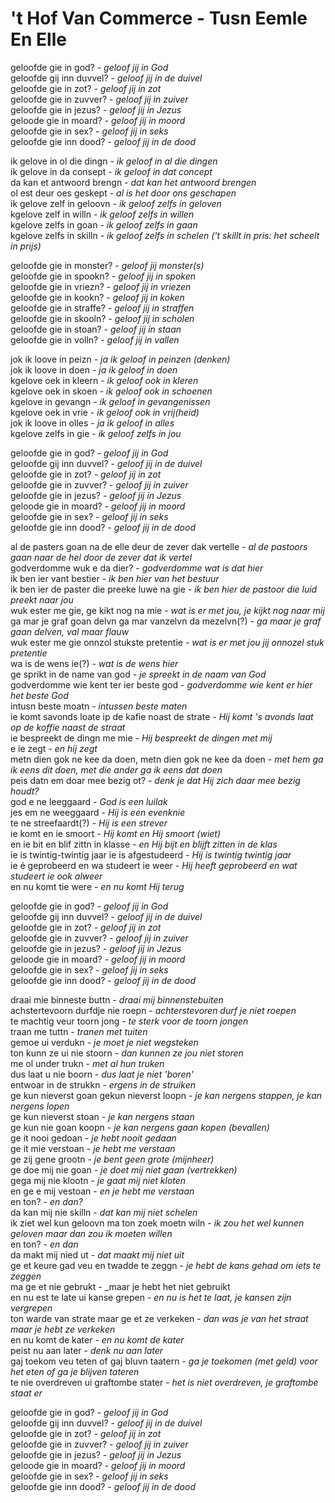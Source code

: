 # 't Hof Van Commerce - Tusn Eemle En Elle
geloofde gie in god? - _geloof jij in God_  
geloofde gij inn duvvel? - _geloof jij in de duivel_  
geloofde gie in zot? - _geloof jij in zot_  
geloofde gie in zuvver? - _geloof jij in zuiver_  
geloofde gie in jezus? - _geloof jij in Jezus_  
geloode gie in moard? - _geloof jij in moord_  
geloofde gie in sex? - _geloof jij in seks_  
geloofde gie inn dood? - _geloof jij in de dood_  

ik gelove in ol die dingn - _ik geloof in al die dingen_  
ik gelove in da consept - _ik geloof in dat concept_  
da kan et antwoord brengn - _dat kan het antwoord brengen_  
ol est deur oes geskept - _al is het door ons geschapen_  
ik gelove zelf in geloovn - _ik geloof zelfs in geloven_  
kgelove zelf in willn - _ik geloof zelfs in willen_  
kgelove zelfs in goan - _ik geloof zelfs in gaan_  
kgelove zelfs in skilln - _ik geloof zelfs in schelen ('t skillt in pris: het scheelt in prijs)_  

geloofde gie in monster? - _geloof jij monster(s)_  
geloofde gie in spookn? - _geloof jij in spoken_  
geloofde gie in vriezn? - _geloof jij in vriezen_  
geloofde gie in kookn? - _geloof jij in koken_  
geloofde gie in straffe? - _geloof jij in straffen_  
geloofde gie in skooln? - _geloof jij in scholen_  
geloofde gie in stoan? - _geloof jij in staan_  
geloofde gie in volln? - _geloof jij in vallen_  

jok ik loove in peizn - _ja ik geloof in peinzen (denken)_  
jok ik loove in doen - _ja ik geloof in doen_  
kgelove oek in kleern - _ik geloof ook in kleren_  
kgelove oek in skoen - _ik geloof ook in schoenen_  
kgelove in gevangn - _ik geloof in gevangenissen_  
kgelove oek in vrie - _ik geloof ook in vrij(heid)_  
jok ik loove in olles - _ja ik geloof in alles_  
kgelove zelfs in gie - _ik geloof zelfs in jou_  

geloofde gie in god? - _geloof jij in God_  
geloofde gij inn duvvel? - _geloof jij in de duivel_  
geloofde gie in zot? - _geloof jij in zot_  
geloofde gie in zuvver? - _geloof jij in zuiver_  
geloofde gie in jezus? - _geloof jij in Jezus_  
geloode gie in moard? - _geloof jij in moord_  
geloofde gie in sex? - _geloof jij in seks_  
geloofde gie inn dood? - _geloof jij in de dood_  

al de pasters goan na de elle deur de zever dak vertelle - _al de pastoors gaan naar de hel door de zever dat ik vertel_  
godverdomme wuk e da dier? - _godverdomme wat is dat hier_  
ik ben ier vant bestier - _ik ben hier van het bestuur_  
ik ben ier de paster die preeke luwe na gie - _ik ben hier de pastoor die luid preekt naar jou_  
wuk ester me gie, ge kikt nog na mie - _wat is er met jou, je kijkt nog naar mij_  
ga mar je graf goan delvn ga mar vanzelvn da mezelvn(?) - _ga maar je graf gaan delven, val maar flauw_  
wuk ester me gie onnzol stukste pretentie - _wat is er met jou jij onnozel stuk pretentie_  
wa is de wens ie(?) - _wat is de wens hier_  
ge sprikt in de name van god - _je spreekt in de naam van God_  
godverdomme wie kent ter ier beste god - _godverdomme wie kent er hier het beste God_  
intusn beste moatn - _intussen beste maten_  
ie komt savonds loate ip de kafie noast de strate - _Hij komt 's avonds laat op de koffie naast de straat_  
ie bespreekt de dingn me mie - _Hij bespreekt de dingen met mij_  
e ie zegt - _en hij zegt_  
metn dien gok ne kee da doen, metn dien gok ne kee da doen - _met hem ga ik eens dit doen, met die ander ga ik eens dat doen_  
peis datn em doar mee bezig ot? - _denk je dat Hij zich daar mee bezig houdt?_  
god e ne leeggaard - _God is een luilak_  
jes em ne weeggaard - _Hij is een evenknie_  
te ne streefaardt(?) - _Hij is een strever_  
ie komt en ie smoort - _Hij komt en Hij smoort (wiet)_  
en ie bit en blif zittn in klasse - _en Hij bijt en blijft zitten in de klas_  
ie is twintig-twintig jaar ie is afgestudeerd - _Hij is twintig twintig jaar_  
ie é geprobeerd en wa studeert ie weer - _Hij heeft geprobeerd en wat studeert ie ook alweer_  
en nu komt tie were - _en nu komt Hij terug_  

geloofde gie in god? - _geloof jij in God_  
geloofde gij inn duvvel? - _geloof jij in de duivel_  
geloofde gie in zot? - _geloof jij in zot_  
geloofde gie in zuvver? - _geloof jij in zuiver_  
geloofde gie in jezus? - _geloof jij in Jezus_  
geloode gie in moard? - _geloof jij in moord_  
geloofde gie in sex? - _geloof jij in seks_  
geloofde gie inn dood? - _geloof jij in de dood_  

draai mie binneste buttn - _draai mij binnenstebuiten_  
achstertevoorn durfdje nie roepn - _achterstevoren durf je niet roepen_  
te machtig veur toorn jong - _te sterk voor de toorn jongen_  
traan me tuttn - _tranen met tuiten_  
gemoe ui verdukn - _je moet je niet wegsteken_  
ton kunn ze ui nie stoorn - _dan kunnen ze jou niet storen_  
me ol under trukn - _met al hun truken_  
dus laat u nie boorn - _dus laat je niet 'boren'_  
entwoar in de strukkn - _ergens in de struiken_  
ge kun nieverst goan gekun nieverst loopn - _je kan nergens stappen, je kan nergens lopen_  
ge kun nieverst stoan - _je kan nergens staan_  
ge kun nie goan koopn - _je kan nergens gaan kopen (bevallen)_  
ge it nooi gedoan - _je hebt nooit gedaan_  
ge it mie verstoan - _je hebt me verstaan_  
ge zij gene grootn - _je bent geen grote (mijnheer)_  
ge doe mij nie goan - _je doet mij niet gaan (vertrekken)_  
gega mij nie klootn - _je gaat mij niet kloten_  
en ge e mij vestoan - _en je hebt me verstaan_  
en ton? - _en dan?_  
da kan mij nie skilln - _dat kan mij niet schelen_  
ik ziet wel kun geloovn ma ton zoek moetn wiln - _ik zou het wel kunnen geloven maar dan zou ik moeten willen_  
en ton? - _en dan_  
da makt mij nied ut - _dat maakt mij niet uit_  
ge et keure gad veu en twadde te zeggn - _je hebt de kans gehad om iets te zeggen_  
ma ge et nie gebrukt - _maar je hebt het niet gebruikt  
en nu est te late ui kanse grepen - _en nu is het te laat, je kansen zijn vergrepen_  
ton warde van strate maar ge et ze verkeken - _dan was je van het straat maar je hebt ze verkeken_  
en nu komt de kater - _en nu komt de kater_  
peist nu aan later - _denk nu aan later_  
gaj toekom veu teten of gaj bluvn taatern - _ga je toekomen (met geld) voor het eten of ga je blijven tateren_  
te nie overdreven ui graftombe stater - _het is niet overdreven, je graftombe staat er_  

geloofde gie in god? - _geloof jij in God_  
geloofde gij inn duvvel? - _geloof jij in de duivel_  
geloofde gie in zot? - _geloof jij in zot_  
geloofde gie in zuvver? - _geloof jij in zuiver_  
geloofde gie in jezus? - _geloof jij in Jezus_  
geloode gie in moard? - _geloof jij in moord_  
geloofde gie in sex? - _geloof jij in seks_  
geloofde gie inn dood? - _geloof jij in de dood_  
